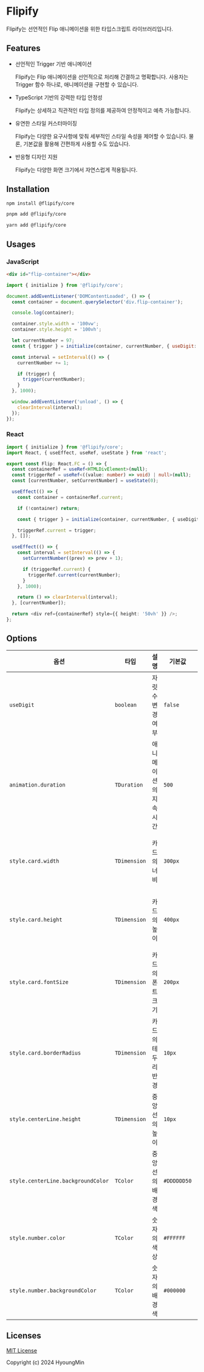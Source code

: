 # Flipify

Flipify는 선언적인 Flip 애니메이션을 위한 타입스크립트 라이브러리입니다.

## Features

- 선언적인 Trigger 기반 애니메이션

  Flipify는 Flip 애니메이션을 선언적으로 처리해 간결하고 명확합니다. 사용자는 Trigger 함수 하나로, 애니메이션을 구현할 수 있습니다.

- TypeScript 기반의 강력한 타입 안정성

  Flipify는 상세하고 직관적인 타입 정의를 제공하여 안정적이고 예측 가능합니다.

- 유연한 스타일 커스터마이징

  Flipify는 다양한 요구사항에 맞춰 세부적인 스타일 속성을 제어할 수 있습니다. 물론, 기본값을 활용해 간편하게 사용할 수도 있습니다.

- 반응형 디자인 지원

  Flipify는 다양한 화면 크기에서 자연스럽게 적용됩니다.

## Installation

```bash
npm install @flipify/core
```

```bash
pnpm add @flipify/core
```

```bash
yarn add @flipify/core
```

## Usages

### JavaScript

```html
<div id="flip-container"></div>
```

```javascript
import { initialize } from '@flipify/core';

document.addEventListener('DOMContentLoaded', () => {
  const container = document.querySelector('div.flip-container');

  console.log(container);

  container.style.width = '100vw';
  container.style.height = '100vh';

  let currentNumber = 97;
  const { trigger } = initialize(container, currentNumber, { useDigit: true });

  const interval = setInterval(() => {
    currentNumber += 1;

    if (trigger) {
      trigger(currentNumber);
    }
  }, 1000);

  window.addEventListener('unload', () => {
    clearInterval(interval);
  });
});
```

### React

```typescript
import { initialize } from '@flipify/core';
import React, { useEffect, useRef, useState } from 'react';

export const Flip: React.FC = () => {
  const containerRef = useRef<HTMLDivElement>(null);
  const triggerRef = useRef<((value: number) => void) | null>(null);
  const [currentNumber, setCurrentNumber] = useState(0);

  useEffect(() => {
    const container = containerRef.current;

    if (!container) return;

    const { trigger } = initialize(container, currentNumber, { useDigit: true });

    triggerRef.current = trigger;
  }, []);

  useEffect(() => {
    const interval = setInterval(() => {
      setCurrentNumber((prev) => prev + 1);

      if (triggerRef.current) {
        triggerRef.current(currentNumber);
      }
    }, 1000);

    return () => clearInterval(interval);
  }, [currentNumber]);

  return <div ref={containerRef} style={{ height: '50vh' }} />;
};
```

## Options

| **옵션**                           | **타입**     | **설명**               | **기본값**  | **비고**                                                   |
| ---------------------------------- | ------------ | ---------------------- | ----------- | ---------------------------------------------------------- |
| `useDigit`                         | `boolean`    | 자릿수 변경 여부       | `false`     | `true`, `false`                                            |
| `animation.duration`               | `TDuration`  | 애니메이션의 지속 시간 | `500`       | `ms` 단위, 예: `1000`, `500`                               |
| `style.card.width`                 | `TDimension` | 카드의 너비            | `300px`     | `number`로도 사용 가능, 예: `100px`, `20%`, `10rem`, `100` |
| `style.card.height`                | `TDimension` | 카드의 높이            | `400px`     | `number`로도 사용 가능, 예: `200px`, `20%`, `10rem`, `200` |
| `style.card.fontSize`              | `TDimension` | 카드의 폰트 크기       | `200px`     | `number`로도 사용 가능 , 예: `20px`, `3rem`, `18`          |
| `style.card.borderRadius`          | `TDimension` | 카드의 테두리 반경     | `10px`      | `number`로도 사용 가능 , 예: `10px`, `50%`, `5`            |
| `style.centerLine.height`          | `TDimension` | 중앙선의 높이          | `10px`      | `number`로도 사용 가능 , 예: `2px`, `1rem`, `5`            |
| `style.centerLine.backgroundColor` | `TColor`     | 중앙선의 배경색        | `#DDDDDD50` | 예: `#000000`, `rgba(0, 0, 0, 0.2)`                        |
| `style.number.color`               | `TColor`     | 숫자의 색상            | `#FFFFFF`   | 예: `white`, `#ff5722`, `rgb(0, 0, 0)`                     |
| `style.number.backgroundColor`     | `TColor`     | 숫자의 배경색          | `#000000`   | 예: `black`, `#eeeeee`, `rgb(255, 255, 255)`               |

## Licenses

[MIT License](./LICENSE)

Copyright (c) 2024 HyoungMin
